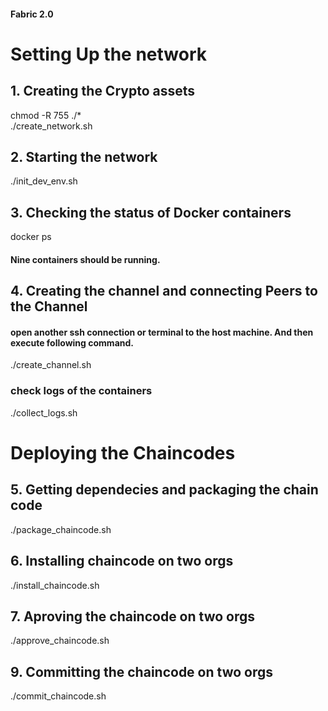 #### Fabric 2.0


# Setting Up the network

## 1. Creating the Crypto assets
chmod -R 755 ./*       <br/>
./create_network.sh    <br/>


## 2. Starting the network 
./init_dev_env.sh       <br/>

## 3. Checking the status of Docker containers
docker ps               <br/>

#### Nine containers should be running. 

## 4. Creating the channel and connecting Peers to the Channel
#### open another ssh connection or terminal to the host machine. And then execute following command. 
./create_channel.sh   <br/>



### check logs of the containers 
./collect_logs.sh


# Deploying the Chaincodes

## 5. Getting dependecies and packaging the chain code 
./package_chaincode.sh

## 6. Installing chaincode on two orgs
./install_chaincode.sh

## 7. Aproving the chaincode on two orgs
./approve_chaincode.sh

## 9. Committing the chaincode on two orgs
./commit_chaincode.sh
